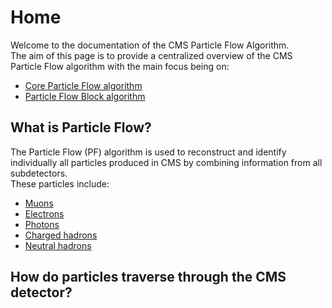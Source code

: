 # Home
Welcome to the documentation of the CMS Particle Flow Algorithm. <br> 
The aim of this page is to provide a centralized overview of the CMS Particle Flow algorithm with the main focus being on:

* [Core Particle Flow algorithm](page2.md)
* [Particle Flow Block algorithm](pfblock.md)

## What is Particle Flow?

The Particle Flow (PF) algorithm is used to reconstruct and identify individually all particles produced in CMS by combining information from all subdetectors.<br>
These particles include:<br>

* [Muons](page2.md#muons)
* [Electrons](page2.md#electrons)
* [Photons](page2.md#photons)
* [Charged hadrons](page2.md#charged-hadrons)
* [Neutral hadrons](page2.md#neutral-hadrons)

## How do particles traverse through the CMS detector?